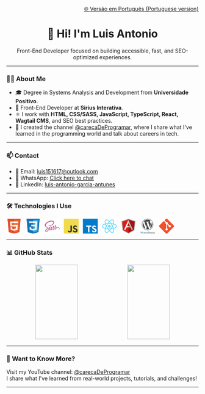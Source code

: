 <p align="right"><a href="README.md">🌐 Versão em Português (Portuguese version)</a></p>

<h1 align="center">👋 Hi! I'm Luis Antonio</h1>

<p align="center">
  Front-End Developer focused on building accessible, fast, and SEO-optimized experiences.
</p>

---

### 🧑‍💻 About Me

- 🎓 Degree in Systems Analysis and Development from **Universidade Positivo**.  
- 💼 Front-End Developer at **Sirius Interativa**.  
- ⚛️ I work with **HTML, CSS/SASS, JavaScript, TypeScript, React, Wagtail CMS**, and SEO best practices.  
- 🎥 I created the channel [@carecaDeProgramar](https://www.youtube.com/@carecaDeProgramar), where I share what I've learned in the programming world and talk about careers in tech.  

---

### 📫 Contact

- 📧 Email: [luis151617@outlook.com](mailto:luis151617@outlook.com)  
- 💬 WhatsApp: [Click here to chat](https://wa.me/5541984920165)  
- 🔗 LinkedIn: [luis-antonio-garcia-antunes](https://www.linkedin.com/in/luis-antonio-garcia-antunes/)  

---

### 🛠️ Technologies I Use

<div align="center" style="display: flex; flex-wrap: wrap; gap: 10px;">
  <img height="40" width="40" src="https://raw.githubusercontent.com/devicons/devicon/master/icons/html5/html5-original.svg" alt="HTML5" />
  <img height="40" width="40" src="https://raw.githubusercontent.com/devicons/devicon/master/icons/css3/css3-original.svg" alt="CSS3" />
  <img height="40" width="40" src="https://raw.githubusercontent.com/devicons/devicon/master/icons/sass/sass-original.svg" alt="SASS" />
  <img height="40" width="40" src="https://raw.githubusercontent.com/devicons/devicon/master/icons/javascript/javascript-original.svg" alt="JavaScript" />
  <img height="40" width="40" src="https://raw.githubusercontent.com/devicons/devicon/master/icons/typescript/typescript-original.svg" alt="TypeScript" />
  <img height="40" width="40" src="https://raw.githubusercontent.com/devicons/devicon/master/icons/react/react-original.svg" alt="React" />
  <img height="40" width="40" src="https://raw.githubusercontent.com/devicons/devicon/master/icons/angularjs/angularjs-original.svg" alt="Angular" />
  <img height="40" width="40" src="https://raw.githubusercontent.com/devicons/devicon/master/icons/wordpress/wordpress-original.svg" alt="WordPress" />
  <img height="40" width="40" src="https://raw.githubusercontent.com/devicons/devicon/master/icons/git/git-original.svg" alt="Git" />
</div>

---

### 📊 GitHub Stats

<div align="center">
  <img height="195em" width="47%" src="https://github-readme-stats.vercel.app/api?username=LagAntunes&show_icons=true&theme=gruvbox&include_all_commits=true&count_private=true" />
  <img height="195em" width="47%" src="https://github-readme-stats.vercel.app/api/top-langs/?username=LagAntunes&layout=compact&langs_count=7&theme=gruvbox" />
</div>

---

### 🧠 Want to Know More?

Visit my YouTube channel: [@carecaDeProgramar](https://www.youtube.com/@carecaDeProgramar)  
I share what I've learned from real-world projects, tutorials, and challenges!

---
